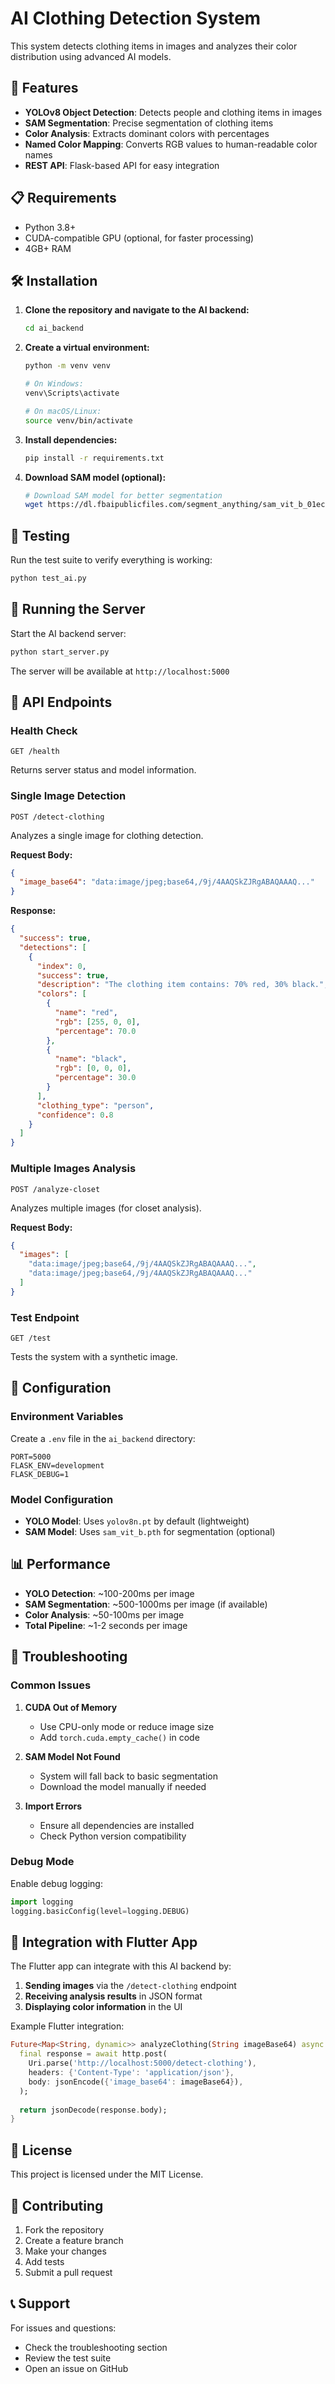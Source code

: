 # AI Clothing Detection System

This system detects clothing items in images and analyzes their color distribution using advanced AI models.

## 🚀 Features

- **YOLOv8 Object Detection**: Detects people and clothing items in images
- **SAM Segmentation**: Precise segmentation of clothing items
- **Color Analysis**: Extracts dominant colors with percentages
- **Named Color Mapping**: Converts RGB values to human-readable color names
- **REST API**: Flask-based API for easy integration

## 📋 Requirements

- Python 3.8+
- CUDA-compatible GPU (optional, for faster processing)
- 4GB+ RAM

## 🛠️ Installation

1. **Clone the repository and navigate to the AI backend:**
   ```bash
   cd ai_backend
   ```

2. **Create a virtual environment:**
   ```bash
   python -m venv venv
   
   # On Windows:
   venv\Scripts\activate
   
   # On macOS/Linux:
   source venv/bin/activate
   ```

3. **Install dependencies:**
   ```bash
   pip install -r requirements.txt
   ```

4. **Download SAM model (optional):**
   ```bash
   # Download SAM model for better segmentation
   wget https://dl.fbaipublicfiles.com/segment_anything/sam_vit_b_01ec64.pth -O sam_vit_b.pth
   ```

## 🧪 Testing

Run the test suite to verify everything is working:

```bash
python test_ai.py
```

## 🚀 Running the Server

Start the AI backend server:

```bash
python start_server.py
```

The server will be available at `http://localhost:5000`

## 📡 API Endpoints

### Health Check
```
GET /health
```
Returns server status and model information.

### Single Image Detection
```
POST /detect-clothing
```
Analyzes a single image for clothing detection.

**Request Body:**
```json
{
  "image_base64": "data:image/jpeg;base64,/9j/4AAQSkZJRgABAQAAAQ..."
}
```

**Response:**
```json
{
  "success": true,
  "detections": [
    {
      "index": 0,
      "success": true,
      "description": "The clothing item contains: 70% red, 30% black.",
      "colors": [
        {
          "name": "red",
          "rgb": [255, 0, 0],
          "percentage": 70.0
        },
        {
          "name": "black",
          "rgb": [0, 0, 0],
          "percentage": 30.0
        }
      ],
      "clothing_type": "person",
      "confidence": 0.8
    }
  ]
}
```

### Multiple Images Analysis
```
POST /analyze-closet
```
Analyzes multiple images (for closet analysis).

**Request Body:**
```json
{
  "images": [
    "data:image/jpeg;base64,/9j/4AAQSkZJRgABAQAAAQ...",
    "data:image/jpeg;base64,/9j/4AAQSkZJRgABAQAAAQ..."
  ]
}
```

### Test Endpoint
```
GET /test
```
Tests the system with a synthetic image.

## 🔧 Configuration

### Environment Variables

Create a `.env` file in the `ai_backend` directory:

```env
PORT=5000
FLASK_ENV=development
FLASK_DEBUG=1
```

### Model Configuration

- **YOLO Model**: Uses `yolov8n.pt` by default (lightweight)
- **SAM Model**: Uses `sam_vit_b.pth` for segmentation (optional)

## 📊 Performance

- **YOLO Detection**: ~100-200ms per image
- **SAM Segmentation**: ~500-1000ms per image (if available)
- **Color Analysis**: ~50-100ms per image
- **Total Pipeline**: ~1-2 seconds per image

## 🐛 Troubleshooting

### Common Issues

1. **CUDA Out of Memory**
   - Use CPU-only mode or reduce image size
   - Add `torch.cuda.empty_cache()` in code

2. **SAM Model Not Found**
   - System will fall back to basic segmentation
   - Download the model manually if needed

3. **Import Errors**
   - Ensure all dependencies are installed
   - Check Python version compatibility

### Debug Mode

Enable debug logging:

```python
import logging
logging.basicConfig(level=logging.DEBUG)
```

## 🔄 Integration with Flutter App

The Flutter app can integrate with this AI backend by:

1. **Sending images** via the `/detect-clothing` endpoint
2. **Receiving analysis results** in JSON format
3. **Displaying color information** in the UI

Example Flutter integration:

```dart
Future<Map<String, dynamic>> analyzeClothing(String imageBase64) async {
  final response = await http.post(
    Uri.parse('http://localhost:5000/detect-clothing'),
    headers: {'Content-Type': 'application/json'},
    body: jsonEncode({'image_base64': imageBase64}),
  );
  
  return jsonDecode(response.body);
}
```

## 📝 License

This project is licensed under the MIT License.

## 🤝 Contributing

1. Fork the repository
2. Create a feature branch
3. Make your changes
4. Add tests
5. Submit a pull request

## 📞 Support

For issues and questions:
- Check the troubleshooting section
- Review the test suite
- Open an issue on GitHub 